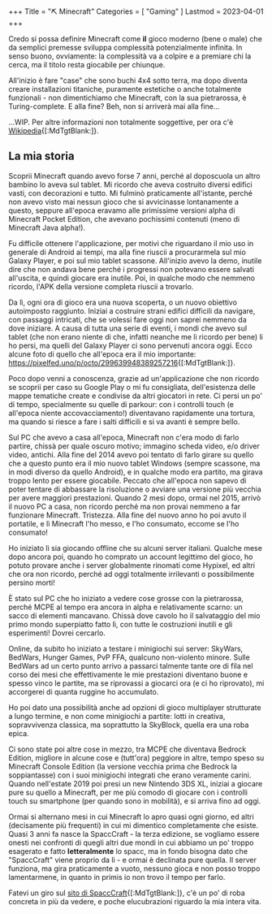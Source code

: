 +++
Title = "⛏️ Minecraft"
Categories = [ "Gaming" ]
Lastmod = 2023-04-01
+++

Credo si possa definire Minecraft come **il** gioco moderno (bene o male) che da semplici premesse sviluppa complessità potenzialmente infinita. In senso buono, ovviamente: la complessità va a colpire e a premiare chi la cerca, ma il titolo resta giocabile per chiunque.

All'inizio è fare "case" che sono buchi 4x4 sotto terra, ma dopo diventa creare installazioni titaniche, puramente estetiche o anche totalmente funzionali - non dimentichiamo che Minecraft, con la sua pietrarossa, è Turing-complete. E alla fine? Beh, non si arriverà mai alla fine...

...WIP. Per altre informazioni non totalmente soggettive, per ora c'è [Wikipedia](https://it.wikipedia.org/Minecraft){[:MdTgtBlank:]}.

## La mia storia

Scoprii Minecraft quando avevo forse 7 anni, perché al doposcuola un altro bambino lo aveva sul tablet. Mi ricordo che aveva costruito diversi edifici vasti, con decorazioni e tutto. Mi fulminò praticamente all'istante, perché non avevo visto mai nessun gioco che si avvicinasse lontanamente a questo, seppure all'epoca eravamo alle primissime versioni alpha di Minecraft Pocket Edition, che avevano pochissimi contenuti (meno di Minecraft Java alpha!).

Fu difficile ottenere l'applicazione, per motivi che riguardano il mio uso in generale di Android ai tempi, ma alla fine riuscii a procurarmela sul mio Galaxy Player, e poi sul mio tablet scassone. All'inizio avevo la demo, inutile dire che non andava bene perché i progressi non potevano essere salvati all'uscita, e quindi giocare era inutile. Poi, in qualche modo che nemmeno ricordo, l'APK della versione completa riuscii a trovarlo.

Da lì, ogni ora di gioco era una nuova scoperta, o un nuovo obiettivo autoimposto raggiunto. Iniziai a costruire strani edifici difficili da navigare, con passaggi intricati, che se volessi fare oggi non saprei nemmeno da dove iniziare.
A causa di tutta una serie di eventi, i mondi che avevo sul tablet (che non erano niente di che, infatti neanche me li ricordo per bene) li ho persi, ma quelli del Galaxy Player ci sono pervenuti ancora oggi. Ecco alcune foto di quello che all'epoca era il mio importante: <https://pixelfed.uno/p/octo/299639948389257216>{[:MdTgtBlank:]}.

Poco dopo venni a conoscenza, grazie ad un'applicazione che non ricordo se scoprii per caso su Google Play o mi fu consigliata, dell'esistenza delle mappe tematiche create e condivise da altri giocatori in rete. Ci persi un po' di tempo, specialmente su quelle di parkour: con i controlli touch (e all'epoca niente accovacciamento!) diventavano rapidamente una tortura, ma quando si riesce a fare i salti difficili e si va avanti è sempre bello.

Sul PC che avevo a casa all'epoca, Minecraft non c'era modo di farlo partire, chissà per quale oscuro motivo; immagino scheda video, e/o driver video, antichi.
Alla fine del 2014 avevo poi tentato di farlo girare su quello che a questo punto era il mio nuovo tablet Windows (sempre scassone, ma in modi diverso da quello Android), e in qualche modo era partito, ma girava troppo lento per essere giocabile. Peccato che all'epoca non sapevo di poter tentare di abbassare la risoluzione o avviare una versione più vecchia per avere maggiori prestazioni. Quando 2 mesi dopo, ormai nel 2015, arrivò il nuovo PC a casa, non ricordo perché ma non provai nemmeno a far funzionare Minecraft. Tristezza. Alla fine del nuovo anno ho poi avuto il portatile, e lì Minecraft l'ho messo, e l'ho consumato, eccome se l'ho consumato!

Ho iniziato lì sia giocando offline che su alcuni server italiani. Qualche mese dopo ancora poi, quando ho comprato un account legittimo del gioco, ho potuto provare anche i server globalmente rinomati come Hypixel, ed altri che ora non ricordo, perché ad oggi totalmente irrilevanti o possibilmente persino morti!

È stato sul PC che ho iniziato a vedere cose grosse con la pietrarossa, perché MCPE al tempo era ancora in alpha e relativamente scarno: un sacco di elementi mancavano. Chissà dove cavolo ho il salvataggio del mio primo mondo superpiatto fatto lì, con tutte le costruzioni inutili e gli esperimenti! Dovrei cercarlo.

Online, da subito ho iniziato a testare i minigiochi sui server: SkyWars, BedWars, Hunger Games, PvP FFA, qualcuno non-violento minore. Sulle BedWars ad un certo punto arrivo a passarci talmente tante ore di fila nel corso dei mesi che effettivamente le mie prestazioni diventano buone e spesso vinco le partite, ma se riprovassi a giocarci ora (e ci ho riprovato), mi accorgerei di quanta ruggine ho accumulato.

Ho poi dato una possibilità anche ad opzioni di gioco multiplayer strutturate a lungo termine, e non come minigiochi a partite: lotti in creativa, sopravvivenza classica, ma soprattutto la SkyBlock, quella era una roba epica.

Ci sono state poi altre cose in mezzo, tra MCPE che diventava Bedrock Edition, migliore in alcune cose e (tutt'ora) peggiore in altre, tempo speso su Minecraft Console Edition (la versione vecchia prima che Bedrock la soppiantasse) con i suoi minigiochi integrati che erano veramente carini. Quando nell'estate 2019 poi presi un new Nintendo 3DS XL, iniziai a giocare pure su quello a Minecraft, per me più comodo di giocare con i controlli touch su smartphone (per quando sono in mobilità), e si arriva fino ad oggi.

Ormai si alternano mesi in cui Minecraft lo apro quasi ogni giorno, ed altri (decisamente più frequenti) in cui mi dimentico completamente che esiste. Quasi 3 anni fa nasce la SpaccCraft - la terza edizione, se vogliamo essere onesti nei confronti di quegli altri due mondi in cui abbiamo un po' troppo esagerato e fatto **letteralmente** lo spacc, ma in fondo bisogna dato che "SpaccCraft" viene proprio da lì - e ormai è declinata pure quella. Il server funziona, ma gira praticamente a vuoto, nessuno gioca e non posso troppo lamentarmene, in quanto in primis io non trovo il tempo per farlo.

Fatevi un giro sul [sito di SpaccCraft](https://spacccraft.altervista.org){[:MdTgtBlank:]}, c'è un po' di roba concreta in più da vedere, e poche elucubrazioni riguardo la mia intera vita.
